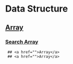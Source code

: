 # Data Structure

## <a href="https://github.com/rakibul0026/Data-Structure/tree/main/Array">Array</a>
### <a href="https://github.com/rakibul0026/Data-Structure/tree/main/Array/Search%20in%20array">  Search Array</a>
     ## <a href="">Array</a>
     ## <a href="">Array</a>


